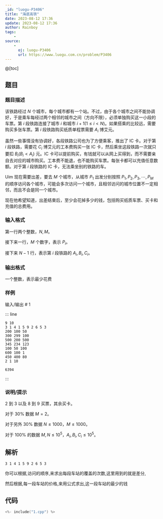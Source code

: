 ```yaml
---
_id: "luogu-P3406"
title: "海底高铁"
date: 2023-08-12 17:36
update: 2023-08-12 17:36
author: Rainboy
tags:
    - 
source: 
    - 
      oj: luogu-P3406
      url: https://www.luogu.com.cn/problem/P3406
---
```


@[toc]

## 题目



### 题目描述

该铁路经过 $N$ 个城市，每个城市都有一个站。不过，由于各个城市之间不能协调好，于是乘车每经过两个相邻的城市之间（方向不限），必须单独购买这一小段的车票。第 $i$ 段铁路连接了城市 $i$ 和城市 $i+1(1\leq i<N)$。如果搭乘的比较远，需要购买多张车票。第 $i$ 段铁路购买纸质单程票需要 $A_i$ 博艾元。

虽然一些事情没有协调好，各段铁路公司也为了方便乘客，推出了 IC 卡。对于第 $i$ 段铁路，需要花 $C_i$ 博艾元的工本费购买一张 IC 卡，然后乘坐这段铁路一次就只要扣 $B_i(B_i<A_i)$ 元。IC 卡可以提前购买，有钱就可以从网上买得到，而不需要亲自去对应的城市购买。工本费不能退，也不能购买车票。每张卡都可以充值任意数额。对于第 $i$ 段铁路的 IC 卡，无法乘坐别的铁路的车。

Uim 现在需要出差，要去 $M$ 个城市，从城市 $P_1$ 出发分别按照 $P_1,P_2,P_3,\cdots,P_M$ 的顺序访问各个城市，可能会多次访问一个城市，且相邻访问的城市位置不一定相邻，而且不会是同一个城市。

现在他希望知道，出差结束后，至少会花掉多少的钱，包括购买纸质车票、买卡和充值的总费用。



### 输入格式
第一行两个整数，$N,M$。

接下来一行，$M$ 个数字，表示 $P_i$。

接下来 $N-1$ 行，表示第 $i$ 段铁路的 $A_i,B_i,C_i$。



### 输出格式

一个整数，表示最少花费



### 样例



输入/输出 # 1

::: line
```
9 10
3 1 4 1 5 9 2 6 5 3
200 100 50
300 299 100
500 200 500
345 234 123
100 50 100
600 100 1
450 400 80
2 1 10
```

```
6394
```
:::





### 说明/提示
$2$ 到 $3$ 以及 $8$ 到 $9$ 买票，其余买卡。

对于 $30\%$ 数据 $M=2$。

对于另外 $30\%$ 数据 $N\leq1000，M\leq1000$。

对于 $100\%$ 的数据 $M,N\leq 10^5，A_i,B_i,C_i\le10^5$。


## 解析


```plantext
3 1 4 1 5 9 2 6 5 3
```

你可以根据,访问的顺序,来求出每段车站的覆盖的次数,这里用到的就是差分,

然后根据,每一段车站的价格,来用公式求出,这一段车站的最少的钱

## 代码

```c
<%- include("1.cpp") %>
```
